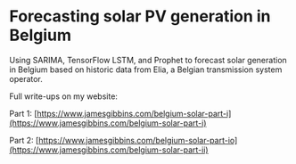 # Forecasting solar PV generation in Belgium

Using SARIMA, TensorFlow LSTM, and Prophet to forecast solar generation in Belgium based on historic data from Elia, a Belgian transmission system operator.

Full write-ups on my website:

Part 1: [https://www.jamesgibbins.com/belgium-solar-part-i](https://www.jamesgibbins.com/belgium-solar-part-i)

Part 2: [https://www.jamesgibbins.com/belgium-solar-part-io](https://www.jamesgibbins.com/belgium-solar-part-ii)
